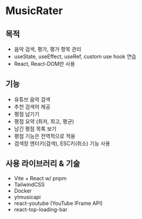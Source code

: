 # MusicRater

## 목적

- 음악 검색, 평가, 평가 항목 관리
- useState, useEffect, useRef, custom use hook 연습
- React, React-DOM만 사용

## 기능

- 유튜브 음악 검색
- 추천 검색어 제공
- 평점 남기기
- 평점 요약 (최저, 최고, 평균)
- 남긴 평점 목록 보기
- 평점 기능은 전역적으로 적용
- 검색창 엔터키(검색), ESC키(취소) 기능 사용

## 사용 라이브러리 & 기술

- Vite + React w/ pnpm
- TailwindCSS
- Docker
- ytmusicapi
- react-youtube (YouTube IFrame API)
- react-top-loading-bar

